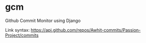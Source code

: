 # gcm
Github Commit Monitor using Django

Link syntax: https://api.github.com/repos/Awhit-commits/Passion-Project/commits
